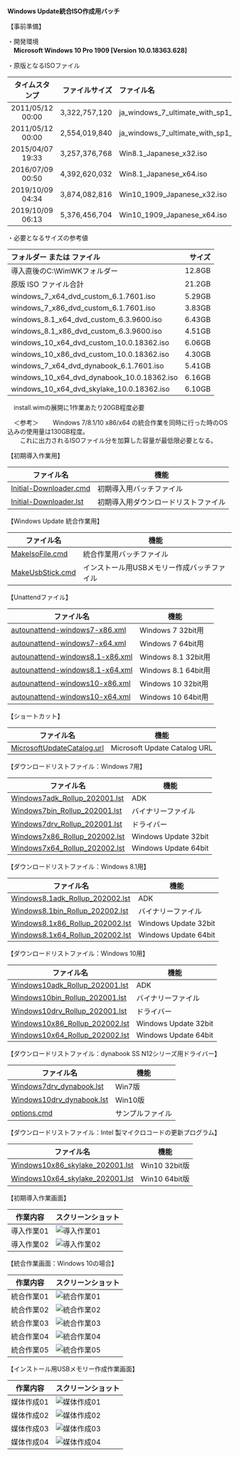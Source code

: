 **Windows Update統合ISO作成用バッチ**  
  
【事前準備】  
  
・開発環境  
　**Microsoft Windows 10 Pro 1909 [Version 10.0.18363.628]**  
  
・原版となるISOファイル
  
| タイムスタンプ   | ファイルサイズ | ファイル名                                          |  
|:----------------:| --------------:|:--------------------------------------------------- |  
| 2011/05/12 00:00 |  3,322,757,120 | ja_windows_7_ultimate_with_sp1_x64_dvd_u_677372.iso |  
| 2011/05/12 00:00 |  2,554,019,840 | ja_windows_7_ultimate_with_sp1_x86_dvd_u_677445.iso |  
| 2015/04/07  19:33|  3,257,376,768 | Win8.1_Japanese_x32.iso                             |  
| 2016/07/09  00:50|  4,392,620,032 | Win8.1_Japanese_x64.iso                             |  
| 2019/10/09 04:34 |  3,874,082,816 | Win10_1909_Japanese_x32.iso                         |  
| 2019/10/09 06:13 |  5,376,456,704 | Win10_1909_Japanese_x64.iso                         |  
  
・必要となるサイズの参考値
  
| フォルダー または ファイル                 |  サイズ  |  
|:------------------------------------------ | --------:|  
| 導入直後のC:\WimWKフォルダー               |  12.8GB  |  
| 原版 ISO ファイル合計                      |  21.2GB  |  
| windows_7_x64_dvd_custom_6.1.7601.iso      |   5.29GB |  
| windows_7_x86_dvd_custom_6.1.7601.iso      |   3.83GB |  
| windows_8.1_x64_dvd_custom_6.3.9600.iso    |   6.43GB |  
| windows_8.1_x86_dvd_custom_6.3.9600.iso    |   4.51GB |  
| windows_10_x64_dvd_custom_10.0.18362.iso   |   6.06GB |  
| windows_10_x86_dvd_custom_10.0.18362.iso   |   4.30GB |  
| windows_7_x64_dvd_dynabook_6.1.7601.iso    |   5.41GB |  
| windows_10_x64_dvd_dynabook_10.0.18362.iso |   6.16GB |  
| windows_10_x64_dvd_skylake_10.0.18362.iso  |   6.10GB |  
  
　install.wimの展開に1作業あたり20GB程度必要
  
　＜参考＞
　　Windows 7/8.1/10 x86/x64 の統合作業を同時に行った時のOS込みの使用量は130GB程度。  
　　これに出力されるISOファイル分を加算した容量が最低限必要となる。  
  
【初期導入作業用】  
  
| ファイル名                     | 機能                                        |
| ------------------------------ | ------------------------------------------- |
| [Initial-Downloader.cmd](https://github.com/office-itou/Windows/blob/master/Make_ISO_files/source/Initial-Downloader.cmd)         | 初期導入用バッチファイル                    |
| [Initial-Downloader.lst](https://github.com/office-itou/Windows/blob/master/Make_ISO_files/source/Initial-Downloader.lst)         | 初期導入用ダウンロードリストファイル        |
  
【Windows Update 統合作業用】  
  
| ファイル名                     | 機能                                        |
| ------------------------------ | ------------------------------------------- |
| [MakeIsoFile.cmd](https://github.com/office-itou/Windows/blob/master/Make_ISO_files/source/MakeIsoFile.cmd)                | 統合作業用バッチファイル                    |
| [MakeUsbStick.cmd](https://github.com/office-itou/Windows/blob/master/Make_ISO_files/source/MakeUsbStick.cmd)               | インストール用USBメモリー作成バッチファイル |
  
【Unattendファイル】  
  
| ファイル名                      | 機能                                        |
| ------------------------------- | ------------------------------------------- |
| [autounattend-windows7-x86.xml](https://github.com/office-itou/Windows/blob/master/Make_ISO_files/source/autounattend-windows7-x86.xml)   | Windows  7 32bit用                          |
| [autounattend-windows7-x64.xml](https://github.com/office-itou/Windows/blob/master/Make_ISO_files/source/autounattend-windows7-x64.xml)   | Windows  7 64bit用                          |
| [autounattend-windows8.1-x86.xml](https://github.com/office-itou/Windows/blob/master/Make_ISO_files/source/autounattend-windows8.1-x86.xml) | Windows  8.1 32bit用                        |
| [autounattend-windows8.1-x64.xml](https://github.com/office-itou/Windows/blob/master/Make_ISO_files/source/autounattend-windows8.1-x64.xml) | Windows  8.1 64bit用                        |
| [autounattend-windows10-x86.xml](https://github.com/office-itou/Windows/blob/master/Make_ISO_files/source/autounattend-windows10-x86.xml)  | Windows 10 32bit用                          |
| [autounattend-windows10-x64.xml](https://github.com/office-itou/Windows/blob/master/Make_ISO_files/source/autounattend-windows10-x64.xml)  | Windows 10 64bit用                          |
  
【ショートカット】  
  
| ファイル名                     | 機能                                        |
| ------------------------------ | ------------------------------------------- |
| [MicrosoftUpdateCatalog.url](https://github.com/office-itou/Windows/blob/master/Make_ISO_files/source/MicrosoftUpdateCatalog.url)     | Microsoft Update Catalog URL                |
  
【ダウンロードリストファイル：Windows 7用】  
  
| ファイル名                      | 機能                                        |
| ------------------------------- | ------------------------------------------- |
| [Windows7adk_Rollup_202001.lst](https://github.com/office-itou/Windows/blob/master/Make_ISO_files/source/Windows7adk_Rollup_202001.lst)   | ADK                                         |
| [Windows7bin_Rollup_202001.lst](https://github.com/office-itou/Windows/blob/master/Make_ISO_files/source/Windows7bin_Rollup_202001.lst)   | バイナリーファイル                          |
| [Windows7drv_Rollup_202001.lst](https://github.com/office-itou/Windows/blob/master/Make_ISO_files/source/Windows7drv_Rollup_202001.lst)   | ドライバー                                  |
| [Windows7x86_Rollup_202002.lst](https://github.com/office-itou/Windows/blob/master/Make_ISO_files/source/Windows7x86_Rollup_202002.lst)   | Windows Update 32bit                        |
| [Windows7x64_Rollup_202002.lst](https://github.com/office-itou/Windows/blob/master/Make_ISO_files/source/Windows7x64_Rollup_202002.lst)   | Windows Update 64bit                        |
  
【ダウンロードリストファイル：Windows 8.1用】  
  
| ファイル名                       | 機能                                        |
| -------------------------------- | ------------------------------------------- |
| [Windows8.1adk_Rollup_202002.lst](https://github.com/office-itou/Windows/blob/master/Make_ISO_files/source/Windows8.1adk_Rollup_202002.lst)  | ADK                                         |
| [Windows8.1bin_Rollup_202002.lst](https://github.com/office-itou/Windows/blob/master/Make_ISO_files/source/Windows8.1bin_Rollup_202002.lst)  | バイナリーファイル                          |
| [Windows8.1x86_Rollup_202002.lst](https://github.com/office-itou/Windows/blob/master/Make_ISO_files/source/Windows8.1x86_Rollup_202002.lst)  | Windows Update 32bit                        |
| [Windows8.1x64_Rollup_202002.lst](https://github.com/office-itou/Windows/blob/master/Make_ISO_files/source/Windows8.1x64_Rollup_202002.lst)  | Windows Update 64bit                        |
  
【ダウンロードリストファイル：Windows 10用】  
  
| ファイル名                      | 機能                                        |
| ------------------------------- | ------------------------------------------- |
| [Windows10adk_Rollup_202001.lst](https://github.com/office-itou/Windows/blob/master/Make_ISO_files/source/Windows10adk_Rollup_202001.lst)  | ADK                                         |
| [Windows10bin_Rollup_202001.lst](https://github.com/office-itou/Windows/blob/master/Make_ISO_files/source/Windows10bin_Rollup_202001.lst)  | バイナリーファイル                          |
| [Windows10drv_Rollup_202001.lst](https://github.com/office-itou/Windows/blob/master/Make_ISO_files/source/Windows10drv_Rollup_202001.lst)  | ドライバー                                  |
| [Windows10x86_Rollup_202002.lst](https://github.com/office-itou/Windows/blob/master/Make_ISO_files/source/Windows10x86_Rollup_202002.lst)  | Windows Update 32bit                        |
| [Windows10x64_Rollup_202002.lst](https://github.com/office-itou/Windows/blob/master/Make_ISO_files/source/Windows10x64_Rollup_202002.lst)  | Windows Update 64bit                        |
  
【ダウンロードリストファイル：dynabook SS N12シリーズ用ドライバー】  
  
| ファイル名                     | 機能                                        |
| ------------------------------ | ------------------------------------------- |
| [Windows7drv_dynabook.lst](https://github.com/office-itou/Windows/blob/master/Make_ISO_files/source/dynabook_SS_N12/Windows7drv_dynabook.lst)       | Win7版           |
| [Windows10drv_dynabook.lst](https://github.com/office-itou/Windows/blob/master/Make_ISO_files/source/dynabook_SS_N12/Windows10drv_dynabook.lst)       |  Win10版         |
| [options.cmd](https://github.com/office-itou/Windows/blob/master/Make_ISO_files/source/dynabook_SS_N12/options.cmd)                    | サンプルファイル |
  
【ダウンロードリストファイル：Intel 製マイクロコードの更新プログラム】  
  
| ファイル名                     | 機能                                        |
| ------------------------------ | ------------------------------------------- |
| [Windows10x86_skylake_202001.lst](https://github.com/office-itou/Windows/blob/master/Make_ISO_files/source/skylake/Windows10x86_skylake_202001.lst)       | Win10 32bit版  |
| [Windows10x64_skylake_202001.lst](https://github.com/office-itou/Windows/blob/master/Make_ISO_files/source/skylake/Windows10x64_skylake_202001.lst)       | Win10 64bit版  |
  
【初期導入作業画面】  
  
| 作業内容                       | スクリーンショット                          |
| ------------------------------ | ------------------------------------------- |
| 導入作業01                     | ![導入作業01](https://github.com/office-itou/Windows/blob/master/Make_ISO_files/picture/01.Initial-Downloader.01.jpg) |
| 導入作業02                     | ![導入作業02](https://github.com/office-itou/Windows/blob/master/Make_ISO_files/picture/01.Initial-Downloader.02.jpg) |
  
【統合作業画面：Windows 10の場合】  
  
| 作業内容                       | スクリーンショット                          |
| ------------------------------ | ------------------------------------------- |
| 統合作業01                     | ![統合作業01](https://github.com/office-itou/Windows/blob/master/Make_ISO_files/picture/02.%E7%B5%B1%E5%90%88%E4%BD%9C%E6%A5%AD.01.jpg) |
| 統合作業02                     | ![統合作業02](https://github.com/office-itou/Windows/blob/master/Make_ISO_files/picture/02.%E7%B5%B1%E5%90%88%E4%BD%9C%E6%A5%AD.02.jpg) |
| 統合作業03                     | ![統合作業03](https://github.com/office-itou/Windows/blob/master/Make_ISO_files/picture/02.%E7%B5%B1%E5%90%88%E4%BD%9C%E6%A5%AD.03.jpg) |
| 統合作業04                     | ![統合作業04](https://github.com/office-itou/Windows/blob/master/Make_ISO_files/picture/02.%E7%B5%B1%E5%90%88%E4%BD%9C%E6%A5%AD.04.jpg) |
| 統合作業05                     | ![統合作業05](https://github.com/office-itou/Windows/blob/master/Make_ISO_files/picture/02.%E7%B5%B1%E5%90%88%E4%BD%9C%E6%A5%AD.05.jpg) |
  
【インストール用USBメモリー作成作業画面】  
  
| 作業内容                       | スクリーンショット                          |
| ------------------------------ | ------------------------------------------- |
| 媒体作成01                     | ![媒体作成01](https://github.com/office-itou/Windows/blob/master/Make_ISO_files/picture/03.%E5%AA%92%E4%BD%93%E4%BD%9C%E6%88%90.01.jpg) |
| 媒体作成02                     | ![媒体作成02](https://github.com/office-itou/Windows/blob/master/Make_ISO_files/picture/03.%E5%AA%92%E4%BD%93%E4%BD%9C%E6%88%90.02.jpg) |
| 媒体作成03                     | ![媒体作成03](https://github.com/office-itou/Windows/blob/master/Make_ISO_files/picture/03.%E5%AA%92%E4%BD%93%E4%BD%9C%E6%88%90.03.jpg) |
| 媒体作成04                     | ![媒体作成04](https://github.com/office-itou/Windows/blob/master/Make_ISO_files/picture/03.%E5%AA%92%E4%BD%93%E4%BD%9C%E6%88%90.04.jpg) |
  
